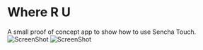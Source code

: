 Where R U
================

A small proof of concept app to show how to use Sencha Touch.
![ScreenShot](http://www.devbar.de/wp-content/uploads/2014/10/Sencha1.png)
![ScreenShot](http://www.devbar.de/wp-content/uploads/2014/10/sencha2.png)
